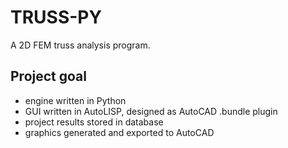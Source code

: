 # TRUSS-PY

A 2D FEM truss analysis program.

## Project goal

- engine written in Python
- GUI written in AutoLISP, designed as AutoCAD .bundle plugin
- project results stored in database
- graphics generated and exported to AutoCAD

